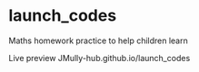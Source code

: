 # launch_codes
Maths homework practice to help children learn


Live preview  JMully-hub.github.io/launch_codes
